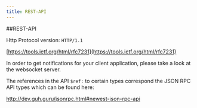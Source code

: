```yaml
---
title: REST-API
---
```


##REST-API

Http Protocol version: `HTTP/1.1`

[https://tools.ietf.org/html/rfc7231](https://tools.ietf.org/html/rfc7231)

In order to get notifications for your client application, 
please take a look at the websocket server.

The references in the API `$ref:` to certain types correspond the JSON RPC API types which can be found here:

http://dev.guh.guru/jsonrpc.html#newest-json-rpc-api